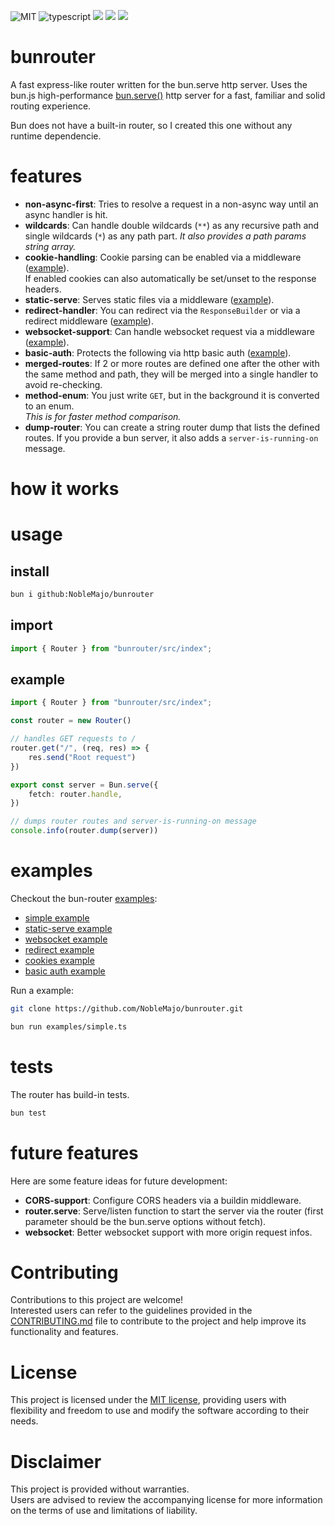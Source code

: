 
![MIT](https://img.shields.io/badge/license-MIT-blue.svg)
![typescript](https://img.shields.io/badge/dynamic/json?style=plastic&color=blue&label=Typescript&prefix=v&query=peerDependencies.typescript&url=https%3A%2F%2Fraw.githubusercontent.com%2Fnoblemajo%2Fbunrouter%2Fmain%2Fpackage.json)
![](https://img.shields.io/badge/dynamic/json?color=green&label=watchers&query=watchers&suffix=x&url=https%3A%2F%2Fapi.github.com%2Frepos%2Fnoblemajo%2Fbunrouter)
![](https://img.shields.io/badge/dynamic/json?color=yellow&label=stars&query=stargazers_count&suffix=x&url=https%3A%2F%2Fapi.github.com%2Frepos%2Fnoblemajo%2Fbunrouter)
![](https://img.shields.io/badge/dynamic/json?color=navy&label=forks&query=forks&suffix=x&url=https%3A%2F%2Fapi.github.com%2Frepos%2Fnoblemajo%2Fbunrouter)
<!-- ![](https://img.shields.io/badge/dynamic/json?color=darkred&label=open%20issues&query=open_issues&suffix=x&url=https%3A%2F%2Fapi.github.com%2Frepos%2Fnoblemajo%2Fbunrouter)
![](https://img.shields.io/badge/dynamic/json?color=orange&label=subscribers&query=subscribers_count&suffix=x&url=https%3A%2F%2Fapi.github.com%2Frepos%2Fnoblemajo%2Fbunrouter) -->

# bunrouter

A fast express-like router written for the bun.serve http server.
Uses the bun.js high-performance [bun.serve()](https://bun.sh/docs/api/http) http server for a fast, familiar and solid routing experience.

Bun does not have a built-in router, so I created this one without any runtime dependencie.

# features

- **non-async-first**: Tries to resolve a request in a non-async way until an async handler is hit.
- **wildcards**: Can handle double wildcards (`**`) as any recursive path and 
  single wildcards (`*`) as any path part. *It also provides a path params string array.*
- **cookie-handling**: Cookie parsing can be enabled via a middleware ([example](https://github.com/NobleMajo/bunrouter/blob/main/examples/cookies.ts)).  
  If enabled cookies can also automatically be set/unset to the response headers. 
- **static-serve**: Serves static files via a middleware ([example](https://github.com/NobleMajo/bunrouter/blob/main/examples/static-serve.ts)).
- **redirect-handler**: You can redirect via the `ResponseBuilder` or
  via a redirect middleware ([example](https://github.com/NobleMajo/bun-router/blob/main/examples/redirect.ts)).
- **websocket-support**: Can handle websocket request via a middleware ([example](https://github.com/NobleMajo/bun-router/blob/main/examples/websocket.ts)).
- **basic-auth**: Protects the following via http basic auth ([example](https://github.com/NobleMajo/bun-router/blob/main/examples/basic-auth.ts)).
- **merged-routes**: If 2 or more routes are defined one after the other with the same method and path,
  they will be merged into a single handler to avoid re-checking.
- **method-enum**: You just write `GET`, but in the background it is converted to an enum.  
  *This is for faster method comparison.*
- **dump-router**: You can create a string router dump that lists the defined routes.
  If you provide a bun server, it also adds a `server-is-running-on` message.

# how it works

# usage

## install

```sh
bun i github:NobleMajo/bunrouter
```

## import 

```ts
import { Router } from "bunrouter/src/index";
```

## example

```ts
import { Router } from "bunrouter/src/index";

const router = new Router()

// handles GET requests to /
router.get("/", (req, res) => {
    res.send("Root request")
})

export const server = Bun.serve({
    fetch: router.handle,
})

// dumps router routes and server-is-running-on message
console.info(router.dump(server))
```

# examples

Checkout the bun-router [examples](https://github.com/NobleMajo/bun-router/tree/main/examples):
- [simple example](https://github.com/NobleMajo/bun-router/blob/main/examples/simple.ts)
- [static-serve example](https://github.com/NobleMajo/bun-router/blob/main/examples/static-serve.ts)
- [websocket example](https://github.com/NobleMajo/bun-router/blob/main/examples/websocket.ts)
- [redirect example](https://github.com/NobleMajo/bun-router/blob/main/examples/redirect.ts)
- [cookies example](https://github.com/NobleMajo/bun-router/blob/main/examples/cookies.ts)
- [basic auth example](https://github.com/NobleMajo/bun-router/blob/main/examples/basic-auth.ts)

Run a example:
```sh
git clone https://github.com/NobleMajo/bunrouter.git

bun run examples/simple.ts
```

# tests

The router has build-in tests.

```ts
bun test
```

# future features
Here are some feature ideas for future development:
- **CORS-support**: Configure CORS headers via a buildin middleware.
- **router.serve**: Serve/listen function to start the server via the router (first parameter should be the bun.serve options without fetch).
- **websocket**: Better websocket support with more origin request infos.

# Contributing
Contributions to this project are welcome!  
Interested users can refer to the guidelines provided in the [CONTRIBUTING.md](CONTRIBUTING.md) file to contribute to the project and help improve its functionality and features.

# License
This project is licensed under the [MIT license](LICENSE), providing users with flexibility and freedom to use and modify the software according to their needs.

# Disclaimer
This project is provided without warranties.  
Users are advised to review the accompanying license for more information on the terms of use and limitations of liability.
